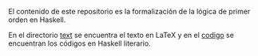 El contenido de este repositorio es la formalización de la lógica de primer
orden en Haskell. 

En el directorio [text](https://github.com/EduPH/LPOenH/tree/master/texto) se
encuentra el texto en LaTeX y en el
[codigo](https://github.com/EduPH/LPOenH/tree/master/codigo) se encuentran los
códigos en Haskell literario.


